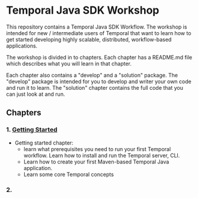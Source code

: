 # Temporal Java SDK Workshop

This repository contains a Temporal Java SDK Workflow.
The workshop is intended for new / intermediate users of Temporal
that want to learn how to get started developing 
highly scalable, distributed, workflow-based applications.

The workshop is divided in to chapters. Each chapter has a 
README.md file which describes what you will learn in that chapter.

Each chapter also contains a "develop" and a "solution" package.
The "develop" package is intended for you to develop and writer 
your own code and run it to learn. The "solution" chapter
contains the full code that you can just look at and run.

## Chapters

### 1. [Getting Started](src/main/java/io/workshop/c1/README.md)
* Getting started chapter:
    * learn what prerequisites you need to run your first Temporal workflow. Learn how to install and run the Temporal server, CLI.
    * Learn how to create your first Maven-based Temporal Java application.
    * Learn some core Temporal concepts 
    
### 2. 